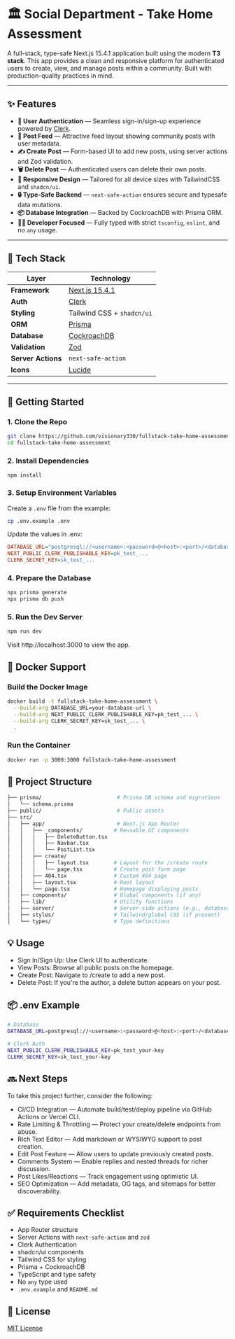 # 🏛️ Social Department - Take Home Assessment

A full-stack, type-safe Next.js 15.4.1 application built using the modern **T3 stack**. This app provides a clean and responsive platform for authenticated users to create, view, and manage posts within a community. Built with production-quality practices in mind.

---

## ✨ Features

- **🔐 User Authentication** — Seamless sign-in/sign-up experience powered by [Clerk](https://clerk.dev).
- **📰 Post Feed** — Attractive feed layout showing community posts with user metadata.
- **✍️ Create Post** — Form-based UI to add new posts, using server actions and Zod validation.
- **🗑️ Delete Post** — Authenticated users can delete their own posts.
- **📱 Responsive Design** — Tailored for all device sizes with TailwindCSS and `shadcn/ui`.
- **🔒 Type-Safe Backend** — `next-safe-action` ensures secure and typesafe data mutations.
- **📦 Database Integration** — Backed by CockroachDB with Prisma ORM.
- **🧑‍💻 Developer Focused** — Fully typed with strict `tsconfig`, `eslint`, and no `any` usage.

---

## 🧰 Tech Stack

| Layer             | Technology                          |
|------------------|-------------------------------------|
| **Framework**     | [Next.js 15.4.1](https://nextjs.org) |
| **Auth**          | [Clerk](https://clerk.dev)          |
| **Styling**       | Tailwind CSS + `shadcn/ui`          |
| **ORM**           | [Prisma](https://www.prisma.io)     |
| **Database**      | [CockroachDB](https://www.cockroachlabs.com/) |
| **Validation**    | [Zod](https://zod.dev)              |
| **Server Actions**| `next-safe-action`                  |
| **Icons**         | [Lucide](https://lucide.dev)        |

---

## 🚀 Getting Started

### 1. Clone the Repo

```bash
git clone https://github.com/visionary330/fullstack-take-home-assessment.git
cd fullstack-take-home-assessment
```

### 2. Install Dependencies

```bach
npm install
```
### 3. Setup Environment Variables

Create a `.env` file from the example:

```bash
cp .env.example .env
```

Update the values in .env:

```ini
DATABASE_URL="postgresql://<username>:<password>@<host>:<port>/<database>?sslmode=verify-full"
NEXT_PUBLIC_CLERK_PUBLISHABLE_KEY=pk_test_...
CLERK_SECRET_KEY=sk_test_...
```

### 4. Prepare the Database

```bash
npx prisma generate
npx prisma db push
```

### 5. Run the Dev Server

```bash
npm run dev
```
Visit http://localhost:3000 to view the app.

## 🐳 Docker Support

### Build the Docker Image
```bash
docker build -t fullstack-take-home-assessment \
  --build-arg DATABASE_URL=your-database-url \
  --build-arg NEXT_PUBLIC_CLERK_PUBLISHABLE_KEY=pk_test_... \
  --build-arg CLERK_SECRET_KEY=sk_test_... \
  .
```

### Run the Container

```bash
docker run -p 3000:3000 fullstack-take-home-assessment
```

## 📂 Project Structure

```bash
├── prisma/                        # Prisma DB schema and migrations
│   └── schema.prisma
├── public/                        # Public assets
├── src/
│   ├── app/                       # Next.js App Router
│   │   ├── _components/          # Reusable UI components
│   │   │   ├── DeleteButton.tsx
│   │   │   ├── Navbar.tsx
│   │   │   └── PostList.tsx
│   │   ├── create/
│   │   │   ├── layout.tsx        # Layout for the /create route
│   │   │   └── page.tsx          # Create post form page
│   │   ├── 404.tsx               # Custom 404 page
│   │   ├── layout.tsx            # Root layout
│   │   └── page.tsx              # Homepage displaying posts
│   ├── components/               # Global components (if any)
│   ├── lib/                      # Utility functions
│   ├── server/                   # Server-side actions (e.g., database, actions)
│   ├── styles/                   # Tailwind/global CSS (if present)
│   └── types/                    # Type definitions

```

## 💡 Usage

- Sign In/Sign Up: Use Clerk UI to authenticate.
- View Posts: Browse all public posts on the homepage.
- Create Post: Navigate to /create to add a new post.
- Delete Post: If you're the author, a delete button appears on your post.

## 📦 .env Example

```bash
# Database
DATABASE_URL=postgresql://<username>:<password>@<host>:<port>/<database>?sslmode=verify-full

# Clerk Auth
NEXT_PUBLIC_CLERK_PUBLISHABLE_KEY=pk_test_your-key
CLERK_SECRET_KEY=sk_test_your-key
```

## 🔜 Next Steps

To take this project further, consider the following:
- CI/CD Integration — Automate build/test/deploy pipeline via GitHub Actions or Vercel CLI.
- Rate Limiting & Throttling — Protect your create/delete endpoints from abuse.
- Rich Text Editor — Add markdown or WYSIWYG support to post creation.
- Edit Post Feature — Allow users to update previously created posts.
- Comments System — Enable replies and nested threads for richer discussion.
- Post Likes/Reactions — Track engagement using optimistic UI.
- SEO Optimization — Add metadata, OG tags, and sitemaps for better discoverability.

## ✅ Requirements Checklist
- App Router structure
- Server Actions with `next-safe-action` and `zod`
- Clerk Authentication
- shadcn/ui components
- Tailwind CSS for styling
- Prisma + CockroachDB
- TypeScript and type safety
- No `any` type used
- `.env.example` and `README.md`

## 📜 License

[MIT License](./LICENSE)